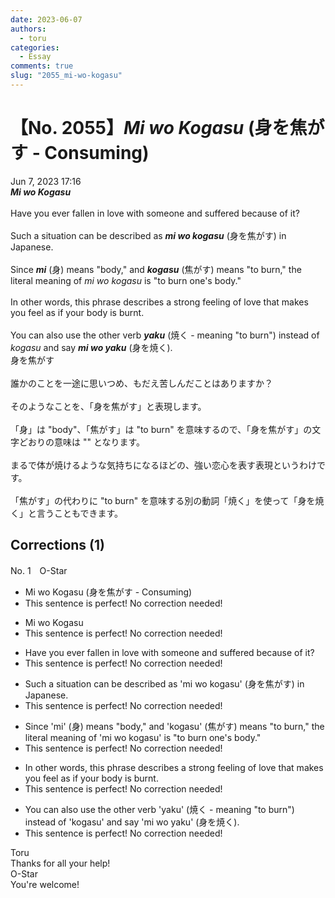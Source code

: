 ```yaml
---
date: 2023-06-07
authors:
  - toru
categories:
  - Essay
comments: true
slug: "2055_mi-wo-kogasu"
---
```


# 【No. 2055】<strong><em>Mi wo Kogasu</strong></em> (身を焦がす - Consuming)
<div class="date">Jun 7, 2023 17:16</div>
<div id="post"><div id="body_show_ori">
<strong><em>Mi wo Kogasu</strong></em><br/><br/>Have you ever fallen in love with someone and suffered because of it?<br/><br/>Such a situation can be described as <strong><em>mi wo kogasu</em></strong> (身を焦がす) in Japanese.<br/><br/>Since <strong><em>mi</em></strong> (身) means "body," and <strong><em>kogasu</em></strong> (焦がす) means "to burn," the literal meaning of <em>mi wo kogasu</em> is "to burn one's body."<br/><br/>In other words, this phrase describes a strong feeling of love that makes you feel as if your body is burnt.<br/><br/>You can also use the other verb <strong><em>yaku</em></strong> (焼く - meaning "to burn") instead of <em>kogasu</em> and say <strong><em>mi wo yaku</em></strong> (身を焼く).
</div></div>

<!-- more -->

<div id="post_ja"><div id="body_show_mo">
身を焦がす<br/><br/>誰かのことを一途に思いつめ、もだえ苦しんだことはありますか？<br/><br/>そのようなことを、「身を焦がす」と表現します。<br/><br/>「身」は "body"、「焦がす」は "to burn" を意味するので、「身を焦がす」の文字どおりの意味は "" となります。<br/><br/>まるで体が焼けるような気持ちになるほどの、強い恋心を表す表現というわけです。<br/><br/>「焦がす」の代わりに "to burn" を意味する別の動詞「焼く」を使って「身を焼く」と言うこともできます。
</div></div>

## Corrections (1)
<div id="block"><div class="first_name"> No. 1　<span class="just_name">O-Star</span></div><div id="block2">
<ul class="correction_field">
<li class="incorrect">Mi wo Kogasu (身を焦がす - Consuming)</li>
<li class="corrected perfect">This sentence is perfect! No correction needed!</li>
</ul>
<ul class="correction_field">
<li class="incorrect">Mi wo Kogasu</li>
<li class="corrected perfect">This sentence is perfect! No correction needed!</li>
</ul>
<ul class="correction_field">
<li class="incorrect">Have you ever fallen in love with someone and suffered because of it?</li>
<li class="corrected perfect">This sentence is perfect! No correction needed!</li>
</ul>
<ul class="correction_field">
<li class="incorrect">Such a situation can be described as 'mi wo kogasu' (身を焦がす) in Japanese.</li>
<li class="corrected perfect">This sentence is perfect! No correction needed!</li>
</ul>
<ul class="correction_field">
<li class="incorrect">Since 'mi' (身) means "body," and 'kogasu' (焦がす) means "to burn," the literal meaning of 'mi wo kogasu' is "to burn one's body."</li>
<li class="corrected perfect">This sentence is perfect! No correction needed!</li>
</ul>
<ul class="correction_field">
<li class="incorrect">In other words, this phrase describes a strong feeling of love that makes you feel as if your body is burnt.</li>
<li class="corrected perfect">This sentence is perfect! No correction needed!</li>
</ul>
<ul class="correction_field">
<li class="incorrect">You can also use the other verb 'yaku' (焼く - meaning "to burn") instead of 'kogasu' and say 'mi wo yaku' (身を焼く).</li>
<li class="corrected perfect">This sentence is perfect! No correction needed!</li>
</ul>
</div><div class="name"><span class="just_name">Toru</span><br>
Thanks for all your help!
</div>
<div class="name"><span class="just_name">O-Star</span><br>
You're welcome!
</div>
</div>
